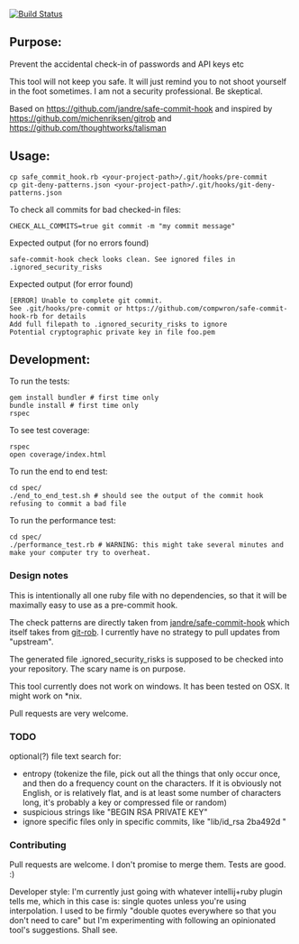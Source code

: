 [![Build Status](https://travis-ci.org/safe-commit-hook-rb/safe-commit-hook-rb.svg)](https://travis-ci.org/safe-commit-hook-rb/safe-commit-hook-rb)

Purpose:
--------

Prevent the accidental check-in of passwords and API keys etc

This tool will not keep you safe. It will just remind you to not shoot yourself in the foot sometimes. I am not a security professional. Be skeptical.

Based on https://github.com/jandre/safe-commit-hook and inspired by https://github.com/michenriksen/gitrob and https://github.com/thoughtworks/talisman


## Usage:

````
cp safe_commit_hook.rb <your-project-path>/.git/hooks/pre-commit
cp git-deny-patterns.json <your-project-path>/.git/hooks/git-deny-patterns.json
````

To check all commits for bad checked-in files:
````
CHECK_ALL_COMMITS=true git commit -m "my commit message"
````

Expected output (for no errors found)

````
safe-commit-hook check looks clean. See ignored files in .ignored_security_risks
````

Expected output (for error found)

````
[ERROR] Unable to complete git commit.
See .git/hooks/pre-commit or https://github.com/compwron/safe-commit-hook-rb for details
Add full filepath to .ignored_security_risks to ignore
Potential cryptographic private key in file foo.pem
````

## Development:

To run the tests:

````
gem install bundler # first time only
bundle install # first time only
rspec
````

To see test coverage:
````
rspec
open coverage/index.html
````

To run the end to end test:

````
cd spec/
./end_to_end_test.sh # should see the output of the commit hook refusing to commit a bad file
````

To run the performance test:

````
cd spec/
./performance_test.rb # WARNING: this might take several minutes and make your computer try to overheat.
````



### Design notes

This is intentionally all one ruby file with no dependencies, so that it will be maximally easy to use as a pre-commit hook.

The check patterns are directly taken from [jandre/safe-commit-hook](https://github.com/jandre/safe-commit-hook) which itself takes from [git-rob](https://github.com/michenriksen/gitrob). I currently have no strategy to pull updates from "upstream".

The generated file .ignored_security_risks is supposed to be checked into your repository. The scary name is on purpose.

This tool currently does not work on windows. It has been tested on OSX. It might work on *nix.

Pull requests are very welcome.

### TODO

optional(?) file text search for:

- entropy (tokenize the file, pick out all the things that only occur once, and then do a frequency count on the characters. If it is obviously not English, or is relatively flat, and is at least some number of characters long, it's probably a key or compressed file or random)
- suspicious strings like "BEGIN RSA PRIVATE KEY"
- ignore specific files only in specific commits, like "lib/id_rsa 2ba492d " 

### Contributing

Pull requests are welcome. I don't promise to merge them. Tests are good. :)

Developer style: I'm currently just going with whatever intellij+ruby plugin tells me, which in this case is: single quotes unless you're using interpolation. I used to be firmly "double quotes everywhere so that you don't need to care" but I'm experimenting with following an opinionated tool's suggestions. Shall see.
